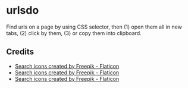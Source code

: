 # urlsdo

Find urls on a page by using CSS selector, then (1) open them all in new tabs,
(2) click by them, (3) or copy them into clipboard.

## Credits

* [Search icons created by Freepik - Flaticon](https://www.flaticon.com/free-icon/www_1150626)
* [Search icons created by Freepik - Flaticon](https://www.flaticon.com/free-icon/search_1674631)
* [Search icons created by Freepik - Flaticon](https://www.flaticon.com/free-icon/search-engine_8899637)
